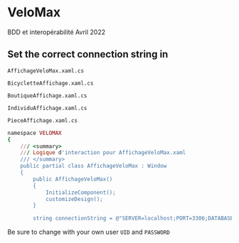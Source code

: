 # VeloMax
BDD et interopérabilité Avril 2022

## Set the correct connection string in 
```
AffichageVeloMax.xaml.cs
```

```
BicycletteAffichage.xaml.cs
```

```
BoutiqueAffichage.xaml.cs
```

```
IndividuAffichage.xaml.cs
```

```
PieceAffichage.xaml.cs
```

```ruby
namespace VELOMAX
{
    /// <summary>
    /// Logique d'interaction pour AffichageVeloMax.xaml
    /// </summary>
    public partial class AffichageVeloMax : Window
    {
        public AffichageVeloMax()
        {
            InitializeComponent();
            customizeDesign();
        }

        string connectionString = @"SERVER=localhost;PORT=3306;DATABASE=velomax;UID=userID;PASSWORD=password;";
```

Be sure to change with your own user ```UID``` and ```PASSWORD```


